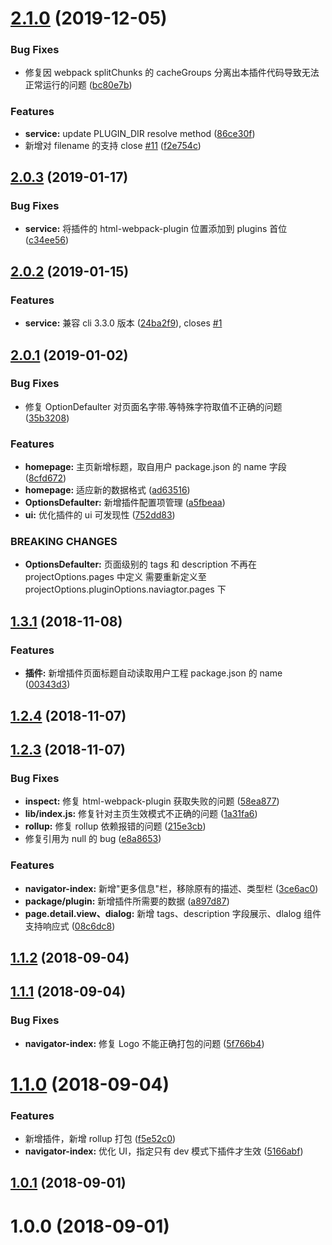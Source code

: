 <a name="2.1.0"></a>

# [2.1.0](https://github.com/longshihui/vue-cli-plugin-navigator/compare/v2.0.3...v2.1.0) (2019-12-05)

### Bug Fixes

-   修复因 webpack splitChunks 的 cacheGroups 分离出本插件代码导致无法正常运行的问题 ([bc80e7b](https://github.com/longshihui/vue-cli-plugin-navigator/commit/bc80e7b))

### Features

-   **service:** update PLUGIN_DIR resolve method ([86ce30f](https://github.com/longshihui/vue-cli-plugin-navigator/commit/86ce30f))
-   新增对 filename 的支持 close [#11](https://github.com/longshihui/vue-cli-plugin-navigator/issues/11) ([f2e754c](https://github.com/longshihui/vue-cli-plugin-navigator/commit/f2e754c))

<a name="2.0.3"></a>

## [2.0.3](https://github.com/longshihui/vue-cli-plugin-navigator/compare/v1.3.1...v2.0.3) (2019-01-17)

### Bug Fixes

-   **service:** 将插件的 html-webpack-plugin 位置添加到 plugins 首位 ([c34ee56](https://github.com/longshihui/vue-cli-plugin-navigator/commit/c34ee56))

<a name="2.0.2"></a>

## [2.0.2](https://github.com/longshihui/vue-cli-plugin-navigator/compare/v1.3.1...v2.0.2) (2019-01-15)

### Features

-   **service:** 兼容 cli 3.3.0 版本 ([24ba2f9](https://github.com/longshihui/vue-cli-plugin-navigator/commit/24ba2f9)), closes [#1](https://github.com/longshihui/vue-cli-plugin-navigator/issues/1)

<a name="2.0.1"></a>

## [2.0.1](https://github.com/longshihui/vue-cli-plugin-navigator/compare/v1.3.1...v2.0.1) (2019-01-02)

### Bug Fixes

-   修复 OptionDefaulter 对页面名字带.等特殊字符取值不正确的问题 ([35b3208](https://github.com/longshihui/vue-cli-plugin-navigator/commit/35b3208))

### Features

-   **homepage:** 主页新增标题，取自用户 package.json 的 name 字段 ([8cfd672](https://github.com/longshihui/vue-cli-plugin-navigator/commit/8cfd672))
-   **homepage:** 适应新的数据格式 ([ad63516](https://github.com/longshihui/vue-cli-plugin-navigator/commit/ad63516))
-   **OptionsDefaulter:** 新增插件配置项管理 ([a5fbeaa](https://github.com/longshihui/vue-cli-plugin-navigator/commit/a5fbeaa))
-   **ui:** 优化插件的 ui 可发现性 ([752dd83](https://github.com/longshihui/vue-cli-plugin-navigator/commit/752dd83))

### BREAKING CHANGES

-   **OptionsDefaulter:** 页面级别的 tags 和 description 不再在 projectOptions.pages 中定义
    需要重新定义至 projectOptions.pluginOptions.naviagtor.pages 下

<a name="1.3.1"></a>

## [1.3.1](https://github.com/longshihui/vue-cli-plugin-navigator/compare/v1.3.0...v1.3.1) (2018-11-08)

### Features

-   **插件:** 新增插件页面标题自动读取用户工程 package.json 的 name ([00343d3](https://github.com/longshihui/vue-cli-plugin-navigator/commit/00343d3))

<a name="1.2.4"></a>

## [1.2.4](https://github.com/longshihui/vue-cli-plugin-navigator/compare/v1.2.3...v1.2.4) (2018-11-07)

<a name="1.2.3"></a>

## [1.2.3](https://github.com/longshihui/vue-cli-plugin-navigator/compare/v1.2.2...v1.2.3) (2018-11-07)

### Bug Fixes

-   **inspect:** 修复 html-webpack-plugin 获取失败的问题 ([58ea877](https://github.com/longshihui/vue-cli-plugin-navigator/commit/58ea877))
-   **lib/index.js:** 修复针对主页生效模式不正确的问题 ([1a31fa6](https://github.com/longshihui/vue-cli-plugin-navigator/commit/1a31fa6))
-   **rollup:** 修复 rollup 依赖报错的问题 ([215e3cb](https://github.com/longshihui/vue-cli-plugin-navigator/commit/215e3cb))
-   修复引用为 null 的 bug ([e8a8653](https://github.com/longshihui/vue-cli-plugin-navigator/commit/e8a8653))

### Features

-   **navigator-index:** 新增"更多信息"栏，移除原有的描述、类型栏 ([3ce6ac0](https://github.com/longshihui/vue-cli-plugin-navigator/commit/3ce6ac0))
-   **package/plugin:** 新增插件所需要的数据 ([a897d87](https://github.com/longshihui/vue-cli-plugin-navigator/commit/a897d87))
-   **page.detail.view、dialog:** 新增 tags、description 字段展示、dlalog 组件支持响应式 ([08c6dc8](https://github.com/longshihui/vue-cli-plugin-navigator/commit/08c6dc8))

<a name="1.1.2"></a>

## [1.1.2](https://github.com/longshihui/vue-cli-plugin-navigator/compare/v1.1.1...v1.1.2) (2018-09-04)

<a name="1.1.1"></a>

## [1.1.1](https://github.com/longshihui/vue-cli-plugin-navigator/compare/v1.1.0...v1.1.1) (2018-09-04)

### Bug Fixes

-   **navigator-index:** 修复 Logo 不能正确打包的问题 ([5f766b4](https://github.com/longshihui/vue-cli-plugin-navigator/commit/5f766b4))

<a name="1.1.0"></a>

# [1.1.0](https://github.com/longshihui/vue-cli-plugin-navigator/compare/v1.0.1...v1.1.0) (2018-09-04)

### Features

-   新增插件，新增 rollup 打包 ([f5e52c0](https://github.com/longshihui/vue-cli-plugin-navigator/commit/f5e52c0))
-   **navigator-index:** 优化 UI，指定只有 dev 模式下插件才生效 ([5166abf](https://github.com/longshihui/vue-cli-plugin-navigator/commit/5166abf))

<a name="1.0.1"></a>

## [1.0.1](https://github.com/longshihui/vue-cli-plugin-navigator/compare/v1.0.0...v1.0.1) (2018-09-01)

<a name="1.0.0"></a>

# 1.0.0 (2018-09-01)
